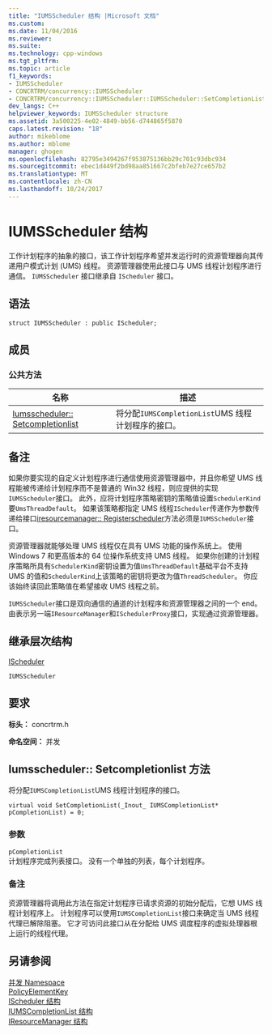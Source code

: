 ```yaml
---
title: "IUMSScheduler 结构 |Microsoft 文档"
ms.custom: 
ms.date: 11/04/2016
ms.reviewer: 
ms.suite: 
ms.technology: cpp-windows
ms.tgt_pltfrm: 
ms.topic: article
f1_keywords:
- IUMSScheduler
- CONCRTRM/concurrency::IUMSScheduler
- CONCRTRM/concurrency::IUMSScheduler::IUMSScheduler::SetCompletionList
dev_langs: C++
helpviewer_keywords: IUMSScheduler structure
ms.assetid: 3a500225-4e02-4849-bb56-d744865f5870
caps.latest.revision: "18"
author: mikeblome
ms.author: mblome
manager: ghogen
ms.openlocfilehash: 82795e3494267f953875136bb29c701c93dbc934
ms.sourcegitcommit: ebec1d449f2bd98aa851667c2bfeb7e27ce657b2
ms.translationtype: MT
ms.contentlocale: zh-CN
ms.lasthandoff: 10/24/2017
---
```

# <a name="iumsscheduler-structure"></a>IUMSScheduler 结构
工作计划程序的抽象的接口，该工作计划程序希望并发运行时的资源管理器向其传递用户模式计划 (UMS) 线程。 资源管理器使用此接口与 UMS 线程计划程序进行通信。 `IUMSScheduler` 接口继承自 `IScheduler` 接口。  
  
## <a name="syntax"></a>语法  
  
```
struct IUMSScheduler : public IScheduler;
```  
  
## <a name="members"></a>成员  
  
### <a name="public-methods"></a>公共方法  
  
|名称|描述|  
|----------|-----------------|  
|[Iumsscheduler:: Setcompletionlist](#setcompletionlist)|将分配`IUMSCompletionList`UMS 线程计划程序的接口。|  
  
## <a name="remarks"></a>备注  
 如果你要实现的自定义计划程序进行通信使用资源管理器中，并且你希望 UMS 线程能被传递给计划程序而不是普通的 Win32 线程，则应提供的实现`IUMSScheduler`接口。 此外，应将计划程序策略密钥的策略值设置`SchedulerKind`要`UmsThreadDefault`。 如果该策略都指定 UMS 线程`IScheduler`传递作为参数传递给接口[iresourcemanager:: Registerscheduler](iresourcemanager-structure.md#registerscheduler)方法必须是`IUMSScheduler`接口。  
  
 资源管理器就能够处理 UMS 线程仅在具有 UMS 功能的操作系统上。 使用 Windows 7 和更高版本的 64 位操作系统支持 UMS 线程。 如果你创建的计划程序策略所具有`SchedulerKind`密钥设置为值`UmsThreadDefault`基础平台不支持 UMS 的值和`SchedulerKind`上该策略的密钥将更改为值`ThreadScheduler`。 你应该始终读回此策略值在希望接收 UMS 线程之前。  
  
 `IUMSScheduler`接口是双向通信的通道的计划程序和资源管理器之间的一个 end。 由表示另一端`IResourceManager`和`ISchedulerProxy`接口，实现通过资源管理器。  
  
## <a name="inheritance-hierarchy"></a>继承层次结构  
 [IScheduler](ischeduler-structure.md)  
  
 `IUMSScheduler`  
  
## <a name="requirements"></a>要求  
 **标头：** concrtrm.h  
  
 **命名空间：** 并发  
  
##  <a name="setcompletionlist"></a>Iumsscheduler:: Setcompletionlist 方法  
 将分配`IUMSCompletionList`UMS 线程计划程序的接口。  
  
```
virtual void SetCompletionList(_Inout_ IUMSCompletionList* pCompletionList) = 0;
```  
  
### <a name="parameters"></a>参数  
 `pCompletionList`  
 计划程序完成列表接口。 没有一个单独的列表，每个计划程序。  
  
### <a name="remarks"></a>备注  
 资源管理器将调用此方法在指定计划程序已请求资源的初始分配后，它想 UMS 线程计划程序上。 计划程序可以使用`IUMSCompletionList`接口来确定当 UMS 线程代理已解除阻塞。 它才可访问此接口从在分配给 UMS 调度程序的虚拟处理器根上运行的线程代理。  
  
## <a name="see-also"></a>另请参阅  
 [并发 Namespace](concurrency-namespace.md)   
 [PolicyElementKey](concurrency-namespace-enums.md)   
 [IScheduler 结构](ischeduler-structure.md)   
 [IUMSCompletionList 结构](iumscompletionlist-structure.md)   
 [IResourceManager 结构](iresourcemanager-structure.md)
